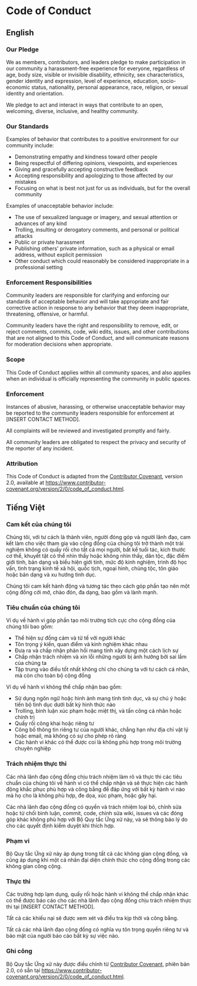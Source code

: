 # Code of Conduct

## English

### Our Pledge

We as members, contributors, and leaders pledge to make participation in our
community a harassment-free experience for everyone, regardless of age, body
size, visible or invisible disability, ethnicity, sex characteristics, gender
identity and expression, level of experience, education, socio-economic status,
nationality, personal appearance, race, religion, or sexual identity
and orientation.

We pledge to act and interact in ways that contribute to an open, welcoming,
diverse, inclusive, and healthy community.

### Our Standards

Examples of behavior that contributes to a positive environment for our
community include:

- Demonstrating empathy and kindness toward other people
- Being respectful of differing opinions, viewpoints, and experiences
- Giving and gracefully accepting constructive feedback
- Accepting responsibility and apologizing to those affected by our mistakes
- Focusing on what is best not just for us as individuals, but for the
  overall community

Examples of unacceptable behavior include:

- The use of sexualized language or imagery, and sexual attention or
  advances of any kind
- Trolling, insulting or derogatory comments, and personal or political attacks
- Public or private harassment
- Publishing others' private information, such as a physical or email
  address, without explicit permission
- Other conduct which could reasonably be considered inappropriate in a
  professional setting

### Enforcement Responsibilities

Community leaders are responsible for clarifying and enforcing our standards of
acceptable behavior and will take appropriate and fair corrective action in
response to any behavior that they deem inappropriate, threatening, offensive,
or harmful.

Community leaders have the right and responsibility to remove, edit, or reject
comments, commits, code, wiki edits, issues, and other contributions that are
not aligned to this Code of Conduct, and will communicate reasons for moderation
decisions when appropriate.

### Scope

This Code of Conduct applies within all community spaces, and also applies when
an individual is officially representing the community in public spaces.

### Enforcement

Instances of abusive, harassing, or otherwise unacceptable behavior may be
reported to the community leaders responsible for enforcement at
[INSERT CONTACT METHOD].

All complaints will be reviewed and investigated promptly and fairly.

All community leaders are obligated to respect the privacy and security of the
reporter of any incident.

### Attribution

This Code of Conduct is adapted from the [Contributor Covenant][homepage],
version 2.0, available at
https://www.contributor-covenant.org/version/2/0/code_of_conduct.html.

[homepage]: https://www.contributor-covenant.org

## Tiếng Việt

### Cam kết của chúng tôi

Chúng tôi, với tư cách là thành viên, người đóng góp và người lãnh đạo, cam kết
làm cho việc tham gia vào cộng đồng của chúng tôi trở thành một trải nghiệm không
có quấy rối cho tất cả mọi người, bất kể tuổi tác, kích thước cơ thể, khuyết tật
có thể nhìn thấy hoặc không nhìn thấy, dân tộc, đặc điểm giới tính, bản dạng và
biểu hiện giới tính, mức độ kinh nghiệm, trình độ học vấn, tình trạng kinh tế xã hội,
quốc tịch, ngoại hình, chủng tộc, tôn giáo hoặc bản dạng và xu hướng tình dục.

Chúng tôi cam kết hành động và tương tác theo cách góp phần tạo nên một cộng đồng
cởi mở, chào đón, đa dạng, bao gồm và lành mạnh.

### Tiêu chuẩn của chúng tôi

Ví dụ về hành vi góp phần tạo môi trường tích cực cho cộng đồng của chúng tôi bao gồm:

- Thể hiện sự đồng cảm và tử tế với người khác
- Tôn trọng ý kiến, quan điểm và kinh nghiệm khác nhau
- Đưa ra và chấp nhận phản hồi mang tính xây dựng một cách lịch sự
- Chấp nhận trách nhiệm và xin lỗi những người bị ảnh hưởng bởi sai lầm của chúng ta
- Tập trung vào điều tốt nhất không chỉ cho chúng ta với tư cách cá nhân, mà còn cho
  toàn bộ cộng đồng

Ví dụ về hành vi không thể chấp nhận bao gồm:

- Sử dụng ngôn ngữ hoặc hình ảnh mang tính tình dục, và sự chú ý hoặc
  tiến bộ tình dục dưới bất kỳ hình thức nào
- Trolling, bình luận xúc phạm hoặc miệt thị, và tấn công cá nhân hoặc chính trị
- Quấy rối công khai hoặc riêng tư
- Công bố thông tin riêng tư của người khác, chẳng hạn như địa chỉ vật lý hoặc email,
  mà không có sự cho phép rõ ràng
- Các hành vi khác có thể được coi là không phù hợp trong môi trường chuyên nghiệp

### Trách nhiệm thực thi

Các nhà lãnh đạo cộng đồng chịu trách nhiệm làm rõ và thực thi các tiêu chuẩn của chúng tôi
về hành vi có thể chấp nhận và sẽ thực hiện các hành động khắc phục phù hợp và công bằng
để đáp ứng với bất kỳ hành vi nào mà họ cho là không phù hợp, đe dọa, xúc phạm,
hoặc gây hại.

Các nhà lãnh đạo cộng đồng có quyền và trách nhiệm loại bỏ, chỉnh sửa hoặc từ chối
bình luận, commit, code, chỉnh sửa wiki, issues và các đóng góp khác không phù hợp
với Bộ Quy tắc Ứng xử này, và sẽ thông báo lý do cho các quyết định kiểm duyệt
khi thích hợp.

### Phạm vi

Bộ Quy tắc Ứng xử này áp dụng trong tất cả các không gian cộng đồng, và cũng áp dụng khi
một cá nhân đại diện chính thức cho cộng đồng trong các không gian công cộng.

### Thực thi

Các trường hợp lạm dụng, quấy rối hoặc hành vi không thể chấp nhận khác có thể được
báo cáo cho các nhà lãnh đạo cộng đồng chịu trách nhiệm thực thi tại
[INSERT CONTACT METHOD].

Tất cả các khiếu nại sẽ được xem xét và điều tra kịp thời và công bằng.

Tất cả các nhà lãnh đạo cộng đồng có nghĩa vụ tôn trọng quyền riêng tư và bảo mật của
người báo cáo bất kỳ sự việc nào.

### Ghi công

Bộ Quy tắc Ứng xử này được điều chỉnh từ [Contributor Covenant][homepage],
phiên bản 2.0, có sẵn tại
https://www.contributor-covenant.org/version/2/0/code_of_conduct.html.

[homepage]: https://www.contributor-covenant.org
